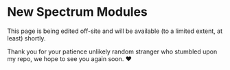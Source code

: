 # New Spectrum Modules

This page is being edited off-site and will be available (to a limited extent, at least) shortly.

Thank you for your patience unlikely random stranger who stumbled upon my repo, we hope to see you again soon. :heart:
